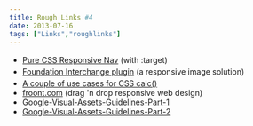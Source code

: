 ```yaml
---
title: Rough Links #4
date: 2013-07-16
tags: ["Links","roughlinks"]
---
```


- [Pure CSS Responsive Nav](https://dl.dropboxusercontent.com/u/1727419/responsive-nav/index.html)<span style="line-height: 1.5em;"> (with :target)</span>
- [Foundation Interchange plugin](http://zurb.com/playground/foundation-interchange) (<span style="line-height: 1.6;">a responsive image solution)</span>
- [A couple of use cases for CSS calc()](http://css-tricks.com/a-couple-of-use-cases-for-calc/)
- [froont.com](http://froont.com/) (drag 'n drop responsive web design)
- [Google-Visual-Assets-Guidelines-Part-1](http://www.behance.net/gallery/Google-Visual-Assets-Guidelines-Part-1/9028077)
- [Google-Visual-Assets-Guidelines-Part-2](http://www.behance.net/gallery/Google-Visual-Assets-Guidelines-Part-2/9084309)
